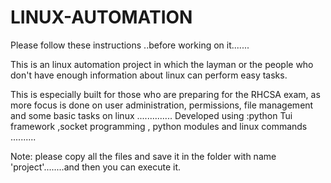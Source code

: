 # LINUX-AUTOMATION

Please follow these instructions ..before working on it.......

This is an linux automation project in which the layman or the people who don't have enough information about linux can perform easy tasks.

This is especially built for those who are preparing for the RHCSA exam, as more focus is done on user administration, permissions, file management and some basic tasks on linux ..............
Developed using :python Tui framework  ,socket programming , python modules and linux commands ..........


Note: please copy all the files and save it in the folder with name 'project'........and then you can execute it.
